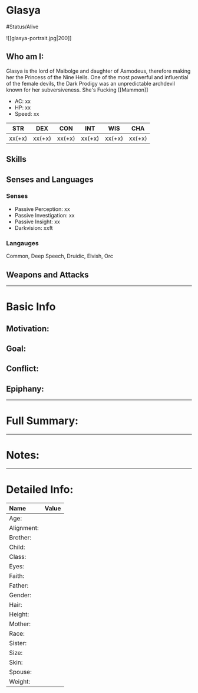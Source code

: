 # Glasya
#Status/Alive

![[glasya-portrait.jpg|200]]
## Who am I:

Glasya is the lord of Malbolge and daughter of Asmodeus, therefore making her the Princess of the Nine Hells. One of the most powerful and influential of the female devils, the Dark Prodigy was an unpredictable archdevil known for her subversiveness. She's Fucking [[Mammon]]

- AC: xx  
- HP: xx  
- Speed: xx 

| STR | DEX | CON | INT | WIS | CHA|
| ---- | ---- | ---- | ---- | ---- | ---- |
|xx(+x)|xx(+x)|xx(+x)|xx(+x)|xx(+x)|xx(+x)|

## Skills

## Senses and Languages
### Senses
- Passive Perception: xx
- Passive Investigation: xx
- Passive Insight: xx
- Darkvision: xxft

### Langauges
Common, Deep Speech, Druidic, Elvish, Orc

## Weapons and Attacks

___
# Basic Info

## Motivation: 

## Goal:

## Conflict:

## Epiphany:

___
# Full Summary:

___
# Notes:

___
# Detailed Info:
Name|Value
:-----|-----:
Age:|
Alignment:|
Brother:|
Child:|
Class:|
Eyes:|
Faith:|
Father:|
Gender:|
Hair:|
Height:|
Mother:|
Race:|
Sister:|
Size:|
Skin:|
Spouse:|
Weight:|